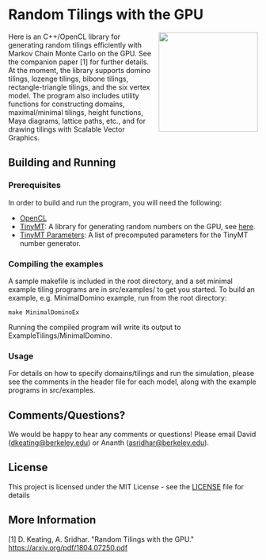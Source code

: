 # Random Tilings with the GPU
<img align="right" width = "200" src="https://github.com/LittleBadger/RandomTilings/blob/master/TriangleTiling.svg">
Here is an C++/OpenCL library for generating random tilings efficiently with Markov Chain Monte Carlo on the GPU. See the companion paper [1] for further details.  At the moment, the library supports domino tilings, lozenge tilings, bibone tilings, rectangle-triangle tilings, and the six vertex model. The program also includes utility functions for constructing domains, maximal/minimal tilings, height functions, Maya diagrams, lattice paths, etc., and for drawing tilings with Scalable Vector Graphics.

## Building and Running

### Prerequisites
In order to build and run the program, you will need the following:
* [OpenCL](http://www.khronos.org/opencl)
* [TinyMT](https://github.com/MersenneTwister-Lab/TinyMT): A library for generating random numbers on the GPU, see [here](http://www.math.sci.hiroshima-u.ac.jp/~m-mat/MT/TINYMT/).
* [TinyMT Parameters](https://github.com/jj1bdx/tinymtdc-longbatch): A list of precomputed parameters for the TinyMT number generator.

### Compiling the examples
A sample makefile is included in the root directory, and a set minimal example tiling programs are in src/examples/ to get you started. To build an example, e.g. MinimalDomino example, run from the root directory:
```
make MinimalDominoEx
```
Running the compiled program will write its output to ExampleTilings/MinimalDomino.

### Usage
For details on how to specify domains/tilings and run the simulation, please see the comments in the header file for each model, along with the example programs in src/examples. 

## Comments/Questions?
We would be happy to hear any comments or questions! Please email David (dkeating@berkeley.edu) or Ananth (asridhar@berkeley.edu).

## License

This project is licensed under the MIT License - see the [LICENSE](LICENSE) file for details

## More Information
[1] D. Keating, A. Sridhar. "Random Tilings with the GPU." https://arxiv.org/pdf/1804.07250.pdf

